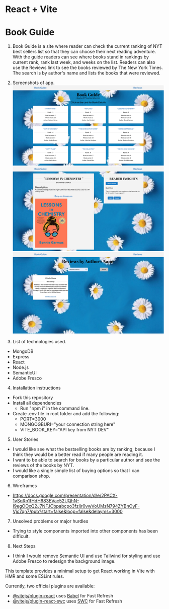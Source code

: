 # React + Vite
# Book Guide

1. Book Guide is a site where reader can check the current ranking of NYT best sellers list so that they can choose their next reading adventure.
With the guide readers can see where books stand in rankings by current rank, rank last week, and weeks on the list.
Readers can also use the Reviews link to see the books reviewed by The New York Times.  The search is by author's name and lists the books that were reviewed.

2. Screenshots of app.
![Alt text](<Screenshot 2023-08-15 at 2.12.18 PM.png>)
![Alt text](<Screenshot 2023-08-15 at 2.17.48 PM.png>)
![Alt text](<Screenshot 2023-08-15 at 2.18.18 PM.png>)

3. List of technologies used.
  - MongoDB
  - Express
  - React
  - Node.js
  - SemanticUI
  - Adobe Fresco

4. Installation instructions
  - Fork this repository
  - Install all dependencies
    - Run "npm i" in the command line.
  - Create .env file in root folder and add the following:
    - PORT=3000
    - MONGOGBURI="your connection string here"
    - VITE_BOOK_KEY="API key from NYT DEV"

5. User Stories
  - I would like see what the bestselling books are by ranking, because I think they would be a better read if many people are reading it.
  - I want to be able to search for books by a particular author and see the reviews of the books by NYT.
  - I would like a single simple list of buying options so that I can comparison shop.

6. Wireframes
  - https://docs.google.com/presentation/d/e/2PACX-1vSqRp1fHdH683EVac52UQhN-I9egOOxQ2J7NFJCbpabcpo3fzIjr0vwVoUMzN794ZYBnOyF-Vjc7qn7/pub?start=false&loop=false&delayms=3000

7. Unsolved problems or major hurdles
  - Trying to style components imported into other components has been difficult.

8. Next Steps
  - I think I would remove Semantic UI and use Tailwind for styling and use Adobe Fresco to redesign the background image.

This template provides a minimal setup to get React working in Vite with HMR and some ESLint rules.

Currently, two official plugins are available:

- [@vitejs/plugin-react](https://github.com/vitejs/vite-plugin-react/blob/main/packages/plugin-react/README.md) uses [Babel](https://babeljs.io/) for Fast Refresh
- [@vitejs/plugin-react-swc](https://github.com/vitejs/vite-plugin-react-swc) uses [SWC](https://swc.rs/) for Fast Refresh

